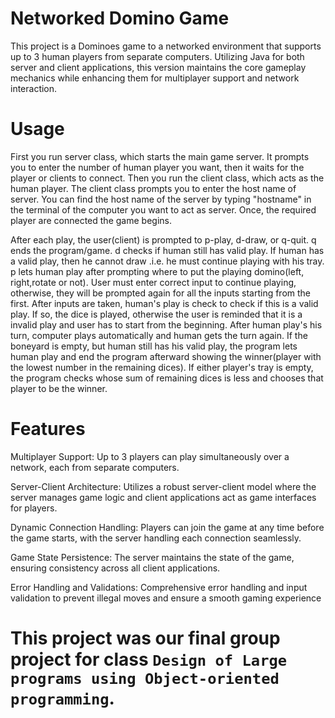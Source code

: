 # Networked Domino Game


This project is a Dominoes game to a networked environment that supports up to 3 human players from separate computers. 
Utilizing Java for both server and client applications,
this version maintains the core gameplay mechanics while enhancing them for multiplayer support and network interaction.

# Usage
First you run server class, which starts the main game server. It prompts you to enter the number of human player you want,
then it waits for the player or clients to connect. Then you run the client class, which acts as the human player. The
client class prompts you to enter the host name of server. You can find the host name of the server by typing "hostname"
in the terminal of the computer you want to act as server. Once, the required player are connected the game begins.

After each play, the user(client) is prompted to p-play, d-draw, or q-quit. q ends the program/game. d checks if human
still has valid play. If human has a valid play, then he cannot draw .i.e. he must continue playing with his tray. p
lets human play after prompting where to put the playing domino(left, right,rotate or not). User must enter correct
input to continue playing, otherwise, they will be prompted again for all the inputs starting from the first.
After inputs are taken, human's play is check to check if this is a valid play. If so, the dice is played, otherwise
the user is reminded that it is a invalid play and user has to start from the beginning. After human play's his turn,
computer plays automatically and human gets the turn again. If the boneyard is empty, but human still has his valid
play, the program lets human play and end the program afterward showing the winner(player with the lowest number in
the remaining dices). If either player's tray is empty, the program checks whose sum of remaining dices is less and
chooses that player to be the winner.


# Features
Multiplayer Support: Up to 3 players can play simultaneously over a network, each from separate computers.

Server-Client Architecture: Utilizes a robust server-client model where the server manages game logic and
client applications act as game interfaces for players.

Dynamic Connection Handling: Players can join the game at any time before the game starts, with the server handling
each connection seamlessly.

Game State Persistence: The server maintains the state of the game, ensuring consistency across all client applications.

Error Handling and Validations: Comprehensive error handling and input validation to prevent illegal moves and ensure a
smooth gaming experience

# This project was our final group project for class `Design of Large programs using Object-oriented programming`.
